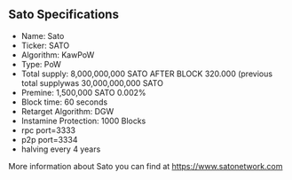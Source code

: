Sato Specifications
------------

* Name: Sato
* Ticker: SATO
* Algorithm: KawPoW
* Type: PoW
* Total supply: 8,000,000,000 SATO AFTER BLOCK 320.000 (previous total supplywas 30,000,000,000 SATO
* Premine: 1,500,000 SATO 0.002%
* Block time: 60 seconds
* Retarget Algorithm: DGW
* Instamine Protection: 1000 Blocks
* rpc port=3333
* p2p port=3334
* halving every 4 years

More information about Sato you can find at https://www.satonetwork.com
